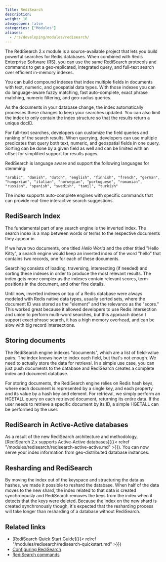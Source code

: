 ```yaml
---
Title: RediSearch
description:
weight: 10
alwaysopen: false
categories: ["Modules"]
aliases:
  - /rs/developing/modules/redisearch/
---
```

The RediSearch 2.x module is a source-available project that lets you build powerful searches for Redis databases.
When combined with Redis Enterprise Software (RS), you can use the same RediSearch protocols and commands
to get a geo-replicated, integrated query, and full-text search over efficient in-memory indexes.

You can build compound indexes that index multiple fields in documents with text, numeric, and geospatial data types.
With those indexes you can do language-aware fuzzy matching, fast auto-complete, exact phrase matching, numeric filtering, and geo-radius queries.

As the documents in your database change, the index automatically processes these changes to keep your searches updated.
You can also limit the index to only contain the index structure so that the results return a unique docID.

For full-text searches, developers can customize the field queries and ranking of the search results.
When querying, developers can use multiple predicates that query both text, numeric, and geospatial fields in one query.
Sorting can be done by a given field as well and can be limited with an offset for simplified support for results pages.

RediSearch is language aware and support the following languages for stemming:

    "arabic", "danish", "dutch", "english", "finnish", "french", "german", "hungarian", "italian", "norwegian", "portuguese", "romanian", "russian", "spanish", "swedish", "tamil", "turkish"

The index supports auto-complete engines with specific commands that can provide real-time interactive search suggestions.

## RediSearch Index

The fundamental part of any search engine is the inverted index.
The search index is a map between words or terms to the respective documents they appear in.

If we have two documents, one titled _Hello World_ and the other titled "Hello Kitty",
a search engine would keep an inverted index of the word "hello" that contains two records, one for each of these documents.

Searching consists of loading, traversing, intersecting (if needed) and sorting these indexes in order to produce the most relevant results.
The index gets more complex as the indexes contain relevant scores, term positions in the document, and other fine details.

Until now, inverted indexes on top of a Redis database were always modeled with Redis native data types, usually sorted sets,
where the document ID was stored as the "element" and the relevance as the "score."
This worked great because it allowed developers to use Redis intersection and union to perform multi-word searches,
but this approach doesn't support exact phrase search, it has a high memory overhead, and can be slow with big record intersections.

## Storing documents

The RediSearch engine indexes "documents", which are a list of field-value pairs.
The index knows how to index each field, but that's not enough.
We need to actually store the data for retrieval.
In a simple use case, you can just push documents to the database and RediSearch creates a complete index and document database.

For storing documents, the RediSearch engine relies on Redis hash keys,
where each document is represented by a single key, and each property and its value by a hash key and element.
For retrieval, we simply perform an HGETALL query on each retrieved document, returning its entire data.
If the user needs to retrieve a specific document by its ID, a simple HGETALL can be performed by the user.

## RediSearch in Active-Active databases

As a result of the new RediSearch architecture and methodology, [RediSearch 2.x supports Active-Active databases]({{< relref "/modules/redisearch/redisearch-active-active.md" >}}).
You can now serve your index information from geo-distributed database instances.

## Resharding and RediSearch

By moving the index out of the keyspace and structuring the data as hashes, we made it possible to reshard the database.
When half of the data moves to the new shard, the index related to that data is created synchronously and RediSearch removes the keys from the index when it detects that the keys were deleted.
Because the index on the new shard is created synchronously though, it's expected that the resharding process will take longer than resharding of a database without RediSearch.

## Related links

- [RediSearch Quick Start Guide]({{< relref "/modules/redisearch/redisearch-quickstart.md" >}})
- [Configuring RediSearch](https://oss.redislabs.com/redisearch/Configuring/)
- [RediSearch commands](http://redisearch.io/)
